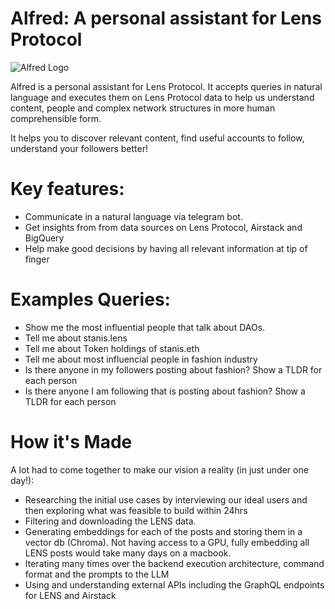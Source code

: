 # Alfred: A personal assistant for Lens Protocol

![Alfred Logo](alfered.png)

Alfred is a personal assistant for Lens Protocol. It accepts queries in natural language and executes them on Lens Protocol data to help us
understand content, people and complex network structures in more human comprehensible form.

It helps you to discover relevant content, find useful accounts to follow, understand your followers better!

# Key features: 
- Communicate in a natural language via telegram bot. 
- Get insights from from data sources on Lens Protocol, Airstack and BigQuery 
- Help make good decisions by having all relevant information at tip of finger

# Examples Queries: 
- Show me the most influential people that talk about DAOs. 
- Tell me about stanis.lens 
- Tell me about Token holdings of stanis.eth 
- Tell me about most influencial people in fashion industry 
- Is there anyone in my followers posting about fashion? Show a TLDR for each person 
- Is there anyone I am following that is posting about fashion? Show a TLDR for each person

# How it's Made
A lot had to come together to make our vision a reality (in just under one day!): 
- Researching the initial use cases by interviewing our ideal users and then exploring what was feasible to build within 24hrs 
- Filtering and downloading the LENS data. 
- Generating embeddings for each of the posts and storing them in a vector db (Chroma). Not having access to a GPU, fully embedding all LENS posts would take many days on a macbook. 
- Iterating many times over the backend execution architecture, command format and the prompts to the LLM 
- Using and understanding external APIs including the GraphQL endpoints for LENS and Airstack

